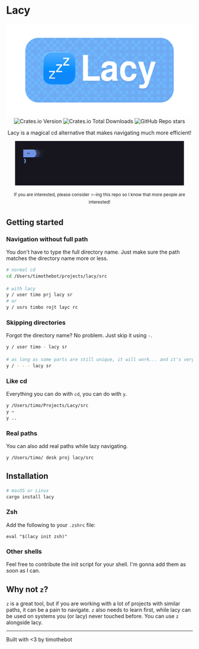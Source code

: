 # Lacy

<div align="center">
<img src="docs/assets/lacy_banner.png" width="900" alt="lacy banner">

<div>
    <img alt="Crates.io Version" src="https://img.shields.io/crates/v/lacy">
    <img alt="Crates.io Total Downloads" src="https://img.shields.io/crates/d/lacy">
    <img alt="GitHub Repo stars" src="https://img.shields.io/github/stars/timothebot/lacy">
</div>

Lacy is a magical cd alternative that makes navigating much more efficient!

![Lacy example video](docs/assets/example_0.webp)

<div>
    <sup>If you are interested, please consider ⭐-ing this repo so I know that more people are interested!</sup>
</div>
</div>

## Getting started

### Navigation without full path

You don't have to type the full directory name.
Just make sure the path matches the directory name more or less.

```sh
# normal cd
cd /Users/timothebot/projects/lacy/src

# with lacy
y / user timo prj lacy sr
# or
y / usrs timbo rojt layc rc
```

### Skipping directories

Forgot the directory name? No problem. Just skip it using `-`.

```sh
y / user timo - lacy sr

# as long as some parts are still unique, it will work... and it's very fast
y / - - - lacy sr
```

### Like cd

Everything you can do with `cd`, you can do with `y`.

```sh
y /Users/timo/Projects/Lacy/src
y ~
y ..
```

### Real paths

You can also add real paths while lazy navigating.

```sh
y /Users/timo/ desk proj lacy/src
```

## Installation

```sh
# macOS or Linux
cargo install lacy
```

### Zsh

Add the following to your `.zshrc` file:

```shell
eval "$(lacy init zsh)"
```

### Other shells

Feel free to contribute the init script for your shell. I'm gonna add them as soon as I can.

## Why not `z`?

`z` is a great tool, but if you are working with a lot of projects with similar paths, it can be a pain to navigate. `z` also needs to learn first, while lacy can be used on systems you (or lacy) never touched before.
You can use `z` alongside lacy.

---

Built with <3 by timothebot
